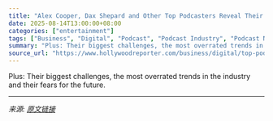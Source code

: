 ```yaml
---
title: "Alex Cooper, Dax Shepard and Other Top Podcasters Reveal Their Proudest On-Air Moments"
date: 2025-08-14T13:00:00+08:00
categories: ["entertainment"]
tags: ["Business", "Digital", "Podcast", "Podcast Industry", "Podcast News", "Podcasts"]
summary: "Plus: Their biggest challenges, the most overrated trends in the industry and their fears for the future."
source_url: "https://www.hollywoodreporter.com/business/digital/top-podcasters-favorite-episodes-biggest-challenges-1236343446/"
---
```


Plus: Their biggest challenges, the most overrated trends in the industry and their fears for the future.

---

*来源: [原文链接](https://www.hollywoodreporter.com/business/digital/top-podcasters-favorite-episodes-biggest-challenges-1236343446/)*
